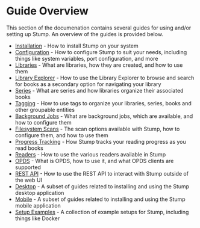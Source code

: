 # Guide Overview

This section of the documenation contains several guides for using and/or setting up Stump. An overview of the guides is provided below.

- [Installation](/installation) - How to install Stump on your system
- [Configuration](/guides/configuration) - How to configure Stump to suit your needs, including things like system variables, port configuration, and more
- [Libraries](/guides/libraries) - What are libraries, how they are created, and how to use them
- [Library Explorer](/guides/library-explorer) - How to use the Library Explorer to browse and search for books as a secondary option for navigating your library
- [Series](/guies/series) - What are series and how libraries organize their associated books
- [Tagging](/guides/tagging) - How to use tags to organize your libraries, series, books and other groupable entities
- [Background Jobs](/guides/jobs) - What are background jobs, which are available, and how to configure them
- [Filesystem Scans](/guides/filesystem-scans) - The scan options available with Stump, how to configure them, and how to use them
- [Progress Tracking](/guides/read-progress) - How Stump tracks your reading progress as you read books
- [Readers](/guides/readers) - How to use the various readers available in Stump
- [OPDS](/guides/opds) - What is OPDS, how to use it, and what OPDS clients are supported
- [REST API](/guides/rest-api) - How to use the REST API to interact with Stump outside of the web UI
- [Desktop](/guides/desktop) - A subset of guides related to installing and using the Stump desktop application
- [Mobile](/guides/mobile) - A subset of guides related to installing and using the Stump mobile application
- [Setup Examples](/guides/setup) - A collection of example setups for Stump, including things like Docker
